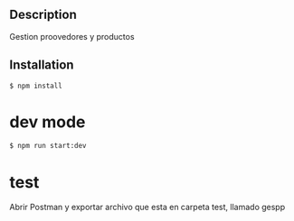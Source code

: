 ## Description

Gestion proovedores y productos


## Installation

```bash
$ npm install
```

# dev mode
```bash
$ npm run start:dev
```

# test

Abrir Postman y exportar archivo que esta en carpeta test, llamado gespp
